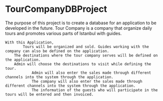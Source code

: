 # TourCompanyDBProject

The purpose of this project is to create a database for an application to be developed in the future. Tour Company is a company that organize daily tours and promotes various parts of Istanbul with guides. 


	With this Application, 
	        Tours will be organized and sold. Guides working with the company can also be defined on the application.
		The destinations where the tour company serves will be defined on the application. 
		Admin will choose the destinations to visit while defining the tour. 
                Admin will also enter the sales made through different channels into the system through the application.
                The company will also enter the sales made through different channels into the system through the application.
                The information of the guests who will participate in the tours will be entered and then invoiced.
